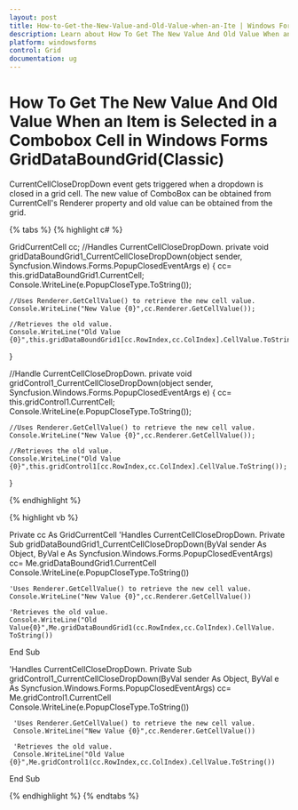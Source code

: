 ```yaml
---
layout: post
title: How-to-Get-the-New-Value-and-Old-Value-when-an-Ite | Windows Forms | Syncfusion
description: Learn about How To Get The New Value And Old Value When an Item is Selected in a Combobox Cell support in Syncfusion Windows Forms GridDataBoundGrid(Classic) control and more details.
platform: windowsforms
control: Grid
documentation: ug
---
```


# How To Get The New Value And Old Value When an Item is Selected in a Combobox Cell in Windows Forms GridDataBoundGrid(Classic)

CurrentCellCloseDropDown event gets triggered when a dropdown is closed in a grid cell. The new value of ComboBox can be obtained from CurrentCell's Renderer property and old value can be obtained from the grid.

{% tabs %}
{% highlight c# %}

GridCurrentCell cc;
//Handles CurrentCellCloseDropDown.
private void gridDataBoundGrid1_CurrentCellCloseDropDown(object sender, Syncfusion.Windows.Forms.PopupClosedEventArgs e)
{
    cc= this.gridDataBoundGrid1.CurrentCell;
    Console.WriteLine(e.PopupCloseType.ToString());

	//Uses Renderer.GetCellValue() to retrieve the new cell value.
    Console.WriteLine("New Value {0}",cc.Renderer.GetCellValue());

	//Retrieves the old value. 
    Console.WriteLine("Old Value {0}",this.gridDataBoundGrid1[cc.RowIndex,cc.ColIndex].CellValue.ToString());
}

//Handle CurrentCellCloseDropDown.
private void gridControl1_CurrentCellCloseDropDown(object sender, Syncfusion.Windows.Forms.PopupClosedEventArgs e)
{
    cc= this.gridControl1.CurrentCell;
    Console.WriteLine(e.PopupCloseType.ToString());

	//Uses Renderer.GetCellValue() to retrieve the new cell value.
    Console.WriteLine("New Value {0}",cc.Renderer.GetCellValue()); 
	
	//Retrieves the old value.
    Console.WriteLine("Old Value {0}",this.gridControl1[cc.RowIndex,cc.ColIndex].CellValue.ToString());
}

{% endhighlight %}

{% highlight vb %}

Private cc As GridCurrentCell
'Handles CurrentCellCloseDropDown.
Private Sub gridDataBoundGrid1_CurrentCellCloseDropDown(ByVal sender As Object, ByVal e As Syncfusion.Windows.Forms.PopupClosedEventArgs)
    cc= Me.gridDataBoundGrid1.CurrentCell
    Console.WriteLine(e.PopupCloseType.ToString())

    'Uses Renderer.GetCellValue() to retrieve the new cell value.
    Console.WriteLine("New Value {0}",cc.Renderer.GetCellValue())
	
    'Retrieves the old value.
    Console.WriteLine("Old Value{0}",Me.gridDataBoundGrid1(cc.RowIndex,cc.ColIndex).CellValue. ToString())
End Sub

'Handles CurrentCellCloseDropDown.
Private Sub gridControl1_CurrentCellCloseDropDown(ByVal sender As Object, ByVal e As Syncfusion.Windows.Forms.PopupClosedEventArgs)
     cc= Me.gridControl1.CurrentCell
     Console.WriteLine(e.PopupCloseType.ToString())

     'Uses Renderer.GetCellValue() to retrieve the new cell value.
     Console.WriteLine("New Value {0}",cc.Renderer.GetCellValue())

     'Retrieves the old value.
     Console.WriteLine("Old Value {0}",Me.gridControl1(cc.RowIndex,cc.ColIndex).CellValue.ToString())

End Sub

{% endhighlight %}
{% endtabs %}